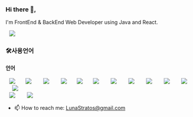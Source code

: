 ### Hi there 👋, 

I'm FrontEnd & BackEnd Web Developer using Java and React.



<img src="https://img.shields.io/badge/LunaStratos@gmail.com-EA4335?style=flat-square&logo=Gmail&logoColor=white" style="height : auto; margin-left : 10px; margin-right : 10px;"/></a>&nbsp;

<h3>🛠사용언어</h3>

<h4>언어</h4>
<div>
<img src="https://img.shields.io/badge/Java-007396?style=flat-square&logo=Java&logoColor=white" style="height : auto; margin-left : 10px; margin-right : 10px;"/></a>&nbsp;
<img src="https://img.shields.io/badge/Python-3776AB?style=flat-square&logo=Python&logoColor=white" style="height : auto; margin-left : 10px; margin-right : 10px;"/>
</a>&nbsp;
<img src="https://img.shields.io/badge/Kotlin-7F52FF?style=flat-square&logo=Kotlin&logoColor=white" style="height : auto; margin-left : 10px; margin-right : 10px;"/>
</a>&nbsp;
<img src="https://img.shields.io/badge/Dart-0175C2?style=flat-square&logo=Dart&logoColor=white" style="height : auto; margin-left : 10px; margin-right : 10px;"/></a>&nbsp;
<img src="https://img.shields.io/badge/Go-00ADD8?style=flat-square&logo=Go&logoColor=white" style="height : auto; margin-left : 10px; margin-right : 10px;"/></a>&nbsp;

<img src="https://img.shields.io/badge/SpringFramework-6DB33F?style=flat-square&logo=Spring&logoColor=white" style="height : auto; margin-left : 10px; margin-right : 10px;"/>
</a>&nbsp;
<img src="https://img.shields.io/badge/Express-000000?style=flat-square&logo=Express&logoColor=white" style="height : auto; margin-left : 10px; margin-right : 10px;"/>
</a>&nbsp;
<img src="https://img.shields.io/badge/Nodedotjs-339933?style=flat-square&logo=Node.js&logoColor=white" style="height : auto; margin-left : 10px; margin-right : 10px;"/>
</a>&nbsp;

<img src="https://img.shields.io/badge/MySQL-4479A1?style=flat-square&logo=MySQL&logoColor=white" style="height : auto; margin-left : 10px; margin-right : 10px;"/>
</a>&nbsp;
<img src="https://img.shields.io/badge/HTML5-E34F26?style=flat-square&logo=HTML5&logoColor=white" style="height : auto; margin-left : 10px; margin-right : 10px;"/>
</a>&nbsp;
<img src="https://img.shields.io/badge/CSS3-1572B6?style=flat-square&logo=CSS3&logoColor=white" style="height : auto; margin-left : 10px; margin-right : 10px;"/></a>&nbsp;
<img src="https://img.shields.io/badge/JavaScript-F7DF1E?style=flat-square&logo=JavaScript&logoColor=white" style="height : auto; margin-left : 10px; margin-right : 10px;"/></a>&nbsp;
</div>

<img src="https://img.shields.io/badge/Android-3DDC84?style=flat-square&logo=Android&logoColor=white" style="height : auto; margin-left : 10px; margin-right : 10px;"/>
</a>&nbsp;
<img src="https://img.shields.io/badge/Flutter-02569B?style=flat-square&logo=Flutter&logoColor=white" style="height : auto; margin-left : 10px; margin-right : 10px;"/>
</a>&nbsp;



- 📫 How to reach me: LunaStratos@gmail.com

